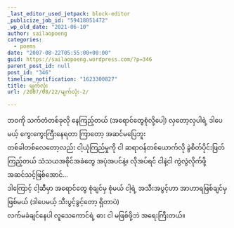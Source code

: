 ```yaml
---
_last_editor_used_jetpack: block-editor
_publicize_job_id: "59418051472"
_wp_old_date: "2021-06-10"
author: sailaopoeng
categories:
  - poems
date: "2007-08-22T05:55:00+00:00"
guid: https://sailaopoeng.wordpress.com/?p=346
parent_post_id: null
post_id: "346"
timeline_notification: "1623300827"
title: မျက်လုံး
url: /2007/08/22/မျက်လုံး-2/

---
```

ဘဝကို သက်တံတစ်ခုလို နေကြည့်တယ် (အရောင်တွေစုံလို့ပေါ့) လှတော့လှပါရဲ့ ဒါပေမယ့် ကွေးကွေးကြီးနေရတာ ကြာတော့ အဆင်မပြေဘူး  
တစ်ခါတစ်လေတော့လည်း ငါ့ယုံကြည်မှုကို ငါ ဆရာဝန်တစ်ယောက်လို ခွဲစိတ်ပိုင်းဖြတ်ကြည့်တယ် သံသယအစိုင်အခဲတွေ အပုံအပင်နဲ့။ လိုအပ်ရင် ငါနဲ့ငါ ကွဲလွဲလိုက်ဖို့ အဆင်သင့်ဖြစ်အောင်…  
ဒါကြောင့် ငါ့ဆီမှာ အရောင်တွေ စုံချင်မှ စုံမယ် ငါ့ရဲ့ အသီးအပွင့်ဟာ အာဟာရဖြစ်ချင်မှ ဖြစ်မယ် (ဒါပေမယ့် သီးပွင့်ခွင့်တော့ ရှိတာပဲ)  
လက်မခံချင်နေပါ လူသေကောင်ရဲ့ ဓား ငါ မဖြစ်ဖို့ဘဲ အရေးကြီးတယ်။
